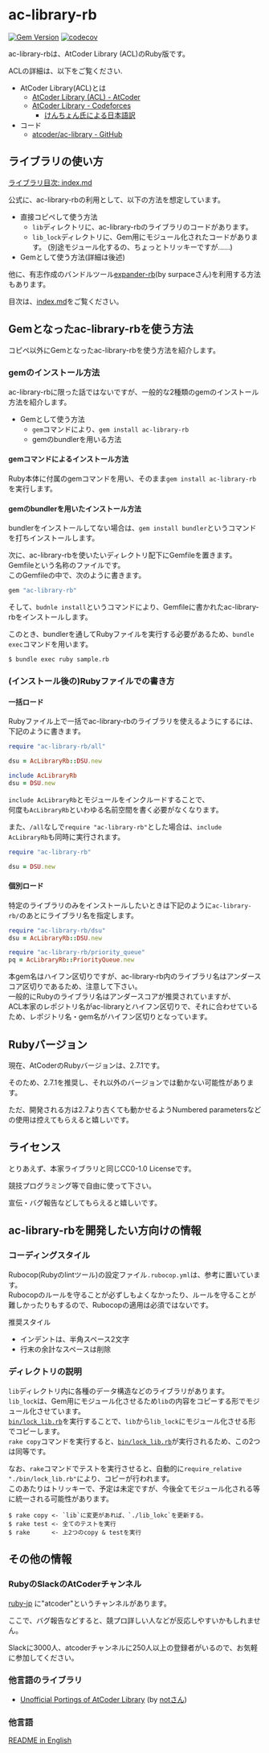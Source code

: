 # ac-library-rb

[![Gem Version](https://badge.fury.io/rb/ac-library-rb.svg)](https://badge.fury.io/rb/ac-library-rb)
[![codecov](https://codecov.io/gh/universato/ac-library-rb/branch/main/graph/badge.svg?token=NUAIDTMGBE)](https://codecov.io/gh/universato/ac-library-rb)

ac-library-rbは、AtCoder Library (ACL)のRuby版です。

ACLの詳細は、以下をご覧ください.

- AtCoder Library(ACL)とは
  - [AtCoder Library (ACL) - AtCoder](https://atcoder.jp/posts/517)
  - [AtCoder Library - Codeforces](https://codeforces.com/blog/entry/82400)
    - [けんちょん氏による日本語訳](https://drken1215.hatenablog.com/entry/2020/09/08/181500)
- コード
  - [atcoder/ac-library - GitHub](https://github.com/atcoder/ac-library)

## ライブラリの使い方

[ライブラリ目次: index.md](https://github.com/universato/ac-library-rb/blob/master/document_ja/index.md)

公式に、ac-library-rbの利用として、以下の方法を想定しています。
- 直接コピペして使う方法
  - `lib`ディレクトリに、ac-library-rbのライブラリのコードがあります。
  - `lib_lock`ディレクトリに、Gem用にモジュール化されたコードがあります。
    (別途モジュール化するの、ちょっとトリッキーですが……)
- Gemとして使う方法(詳細は後述)

他に、有志作成のバンドルツール[expander-rb](https://github.com/surpace/expander-rb)(by surpaceさん)を利用する方法もあります。

目次は、[index.md](https://github.com/universato/ac-library-rb/blob/master/document_ja/index.md)をご覧ください。

## Gemとなったac-library-rbを使う方法

コピペ以外にGemとなったac-library-rbを使う方法を紹介します。

### gemのインストール方法

ac-library-rbに限った話ではないですが、一般的な2種類のgemのインストール方法を紹介します。

- Gemとして使う方法
  - `gem`コマンドにより、`gem install ac-library-rb`
  - gemのbundlerを用いる方法

#### gemコマンドによるインストール方法

Ruby本体に付属のgemコマンドを用い、そのまま`gem install ac-library-rb`を実行します。

#### gemのbundlerを用いたインストール方法

bundlerをインストールしてない場合は、`gem install bundler`というコマンドを打ちインストールします。

次に、ac-library-rbを使いたいディレクトリ配下にGemfileを置きます。Gemfileという名称のファイルです。  
このGemfileの中で、次のように書きます。
```ruby
gem "ac-library-rb"
```
そして、`budnle install`というコマンドにより、Gemfileに書かれたac-library-rbをインストールします。

このとき、bundlerを通してRubyファイルを実行する必要があるため、`bundle exec`コマンドを用います。

`$ bundle exec ruby sample.rb`

### (インストール後の)Rubyファイルでの書き方

#### 一括ロード

Rubyファイル上で一括でac-library-rbのライブラリを使えるようにするには、下記のように書きます。

```ruby
require "ac-library-rb/all"

dsu = AcLibraryRb::DSU.new

include AcLibraryRb
dsu = DSU.new
```

`include AcLibraryRb`とモジュールをインクルードすることで、  
何度も`AcLibraryRb`といわゆる名前空間を書く必要がなくなります。

また、`/all`なしで`require "ac-library-rb"`とした場合は、`include AcLibraryRb`も同時に実行されます。
```ruby
require "ac-library-rb"

dsu = DSU.new
```

#### 個別ロード

特定のライブラリのみをインストールしたいときは下記のように`ac-library-rb/`のあとにライブラリ名を指定します。

```ruby
require "ac-library-rb/dsu"
dsu = AcLibraryRb::DSU.new

require "ac-library-rb/priority_queue"
pq = AcLibraryRb::PriorityQueue.new
```

本gem名はハイフン区切りですが、ac-library-rb内のライブラリ名はアンダースコア区切りであるため、注意して下さい。  
一般的にRubyのライブラリ名はアンダースコアが推奨されていますが、  
ACL本家のレポジトリ名がac-libraryとハイフン区切りで、それに合わせているため、レポジトリ名・gem名がハイフン区切りとなっています。

## Rubyバージョン

現在、AtCoderのRubyバージョンは、2.7.1です。

そのため、2.7.1を推奨し、それ以外のバージョンでは動かない可能性があります。

ただ、開発される方は2.7より古くても動かせるようNumbered parametersなどの使用は控えてもらえると嬉しいです。

## ライセンス

とりあえず、本家ライブラリと同じCC0-1.0 Licenseです。

競技プログラミング等で自由に使って下さい。

宣伝・バグ報告などしてもらえると嬉しいです。

## ac-library-rbを開発したい方向けの情報

### コーディングスタイル

Rubocop(Rubyのlintツール)の設定ファイル`.rubocop.yml`は、参考に置いています。  
Rubocopのルールを守ることが必ずしもよくなかったり、ルールを守ることが難しかったりもするので、Rubocopの適用は必須ではないです。  

推奨スタイル
- インデントは、半角スペース2文字
- 行末の余計なスペースは削除

### ディレクトリの説明

`lib`ディレクトリ内に各種のデータ構造などのライブラリがあります。  
`lib_lock`は、Gem用にモジュール化させるため`lib`の内容をコピーする形でモジュール化させています。  
[`bin/lock_lib.rb`](./bin/lock_lib.rb)を実行することで、`lib`から`lib_lock`にモジュール化させる形でコピーします。  
`rake copy`コマンドを実行すると、[`bin/lock_lib.rb`](./bin/lock_lib.rb)が実行されるため、この2つは同等です。

なお、`rake`コマンドでテストを実行させると、自動的に`require_relative "./bin/lock_lib.rb"`により、コピーが行われます。  
このあたりはトリッキーで、予定は未定ですが、今後全てモジュール化される等に統一される可能性があります。  

```
$ rake copy <- `lib`に変更があれば、`./lib_lokc`を更新する。
$ rake test <- 全てのテストを実行
$ rake      <- 上2つのcopy & testを実行
```

## その他の情報

### RubyのSlackのAtCoderチャンネル

[ruby-jp](https://ruby-jp.github.io/) に"atcoder"というチャンネルがあります。

ここで、バグ報告などすると、競プロ詳しい人などが反応しやすいかもしれません。

Slackに3000人、atcoderチャンネルに250人以上の登録者がいるので、お気軽に参加してください。

### 他言語のライブラリ

- [Unofficial Portings of AtCoder Library](https://docs.google.com/spreadsheets/d/19jMAqUbv98grVkLV_Lt54x5B8ILoTcvBzG8EbSvf5gY/edit#gid=0) (by [notさん](https://twitter.com/not_522/status/1303466197300649984))

### 他言語

[README in English](README.md)
